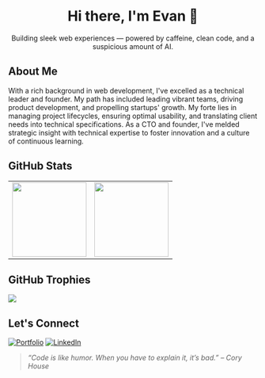 <h1 align="center">Hi there, I'm Evan 👋</h1>
<p align="center">Building sleek web experiences — powered by caffeine, clean code, and a suspicious amount of AI.</p>

## About Me

With a rich background in web development, I've excelled as a technical leader and founder. My path has included leading vibrant teams, driving product development, and propelling startups' growth. My forte lies in managing project lifecycles, ensuring optimal usability, and translating client needs into technical specifications. As a CTO and founder, I've melded strategic insight with technical expertise to foster innovation and a culture of continuous learning.

## GitHub Stats

<table>
  <tr>
    <td>
      <img src="https://github-readme-stats.vercel.app/api?username=skoulix&theme=dark&hide_border=false&include_all_commits=false&count_private=false" height="150" />
    </td>
    <td>
      <img src="https://nirzak-streak-stats.vercel.app/?user=skoulix&theme=dark&hide_border=false" height="150" />
    </td>
  </tr>
</table>

## GitHub Trophies

<img src="https://github-profile-trophy.vercel.app/?username=skoulix&theme=onedark&no-frame=true&no-bg=true&margin-w=15" />

## Let's Connect

[![Portfolio](https://img.shields.io/badge/Portfolio-000000?style=for-the-badge&logo=firefox&logoColor=white)](https://seapixel.com)
[![LinkedIn](https://img.shields.io/badge/LinkedIn-0077B5?style=for-the-badge&logo=linkedin&logoColor=white)](https://linkedin.com/in/evan-skoulikaritis)

> _“Code is like humor. When you have to explain it, it’s bad.” – Cory House_
